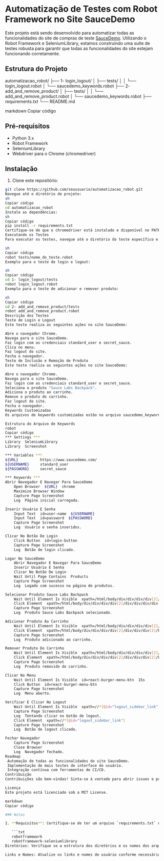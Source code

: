 # Automatização de Testes com Robot Framework no Site SauceDemo

Este projeto está sendo desenvolvido para automatizar todas as funcionalidades do site de compras de teste [SauceDemo](https://www.saucedemo.com/). Utilizando o Robot Framework e SeleniumLibrary, estamos construindo uma suíte de testes robusta para garantir que todas as funcionalidades do site estejam funcionando corretamente.

## Estrutura do Projeto

automatizacao_robot/
├── 1- login_logout/
│ ├── tests/
│ │ └── login_logout.robot
│ └── saucedemo_keywords.robot
├── 2- add_and_remove_product/
│ ├── tests/
│ │ └── add_and_remove_product.robot
│ └── saucedemo_keywords.robot
├── requirements.txt
└── README.md

markdown
Copiar código

## Pré-requisitos

- Python 3.x
- Robot Framework
- SeleniumLibrary
- Webdriver para o Chrome (chromedriver)

## Instalação

1. Clone este repositório:

```sh
git clone https://github.com/seuusuario/automatizacao_robot.git
Navegue até o diretório do projeto:
sh
Copiar código
cd automatizacao_robot
Instale as dependências:
sh
Copiar código
pip install -r requirements.txt
Certifique-se de que o chromedriver está instalado e disponível no PATH do seu sistema.
Executando os Testes
Para executar os testes, navegue até o diretório do teste específico e execute o comando:

sh
Copiar código
robot tests/nome_do_teste.robot
Exemplo para o teste de login e logout:

sh
Copiar código
cd 1- login_logout/tests
robot login_logout.robot
Exemplo para o teste de adicionar e remover produto:

sh
Copiar código
cd 2- add_and_remove_product/tests
robot add_and_remove_product.robot
Descrição dos Testes
Teste de Login e Logout
Este teste realiza as seguintes ações no site SauceDemo:

Abre o navegador Chrome.
Navega para o site SauceDemo.
Faz login com as credenciais standard_user e secret_sauce.
Clica no menu.
Faz logout do site.
Fecha o navegador.
Teste de Inclusão e Remoção de Produto
Este teste realiza as seguintes ações no site SauceDemo:

Abre o navegador Chrome.
Navega para o site SauceDemo.
Faz login com as credenciais standard_user e secret_sauce.
Seleciona o produto "Sauce Labs Backpack".
Adiciona o produto ao carrinho.
Remove o produto do carrinho.
Faz logout do site.
Fecha o navegador.
Keywords Customizadas
Os arquivos de keywords customizadas estão no arquivo saucedemo_keywords.robot. Este arquivo contém keywords para ações como abrir o navegador, logar, selecionar produtos, adicionar e remover produtos do carrinho, e fazer logout.

Estrutura do Arquivo de Keywords
robot
Copiar código
*** Settings ***
Library  SeleniumLibrary
Library  Screenshot

*** Variables ***
${URL}          https://www.saucedemo.com/
${USERNAME}     standard_user
${PASSWORD}     secret_sauce

*** Keywords ***
Abrir Navegador E Navegar Para SauceDemo
    Open Browser  ${URL}  chrome
    Maximize Browser Window
    Capture Page Screenshot
    Log  Página inicial carregada.

Inserir Usuário E Senha
    Input Text  id=user-name  ${USERNAME}
    Input Text  id=password  ${PASSWORD}
    Capture Page Screenshot
    Log  Usuário e senha inseridos.

Clicar No Botão De Login
    Click Button  id=login-button
    Capture Page Screenshot
    Log  Botão de login clicado.

Logar No SauceDemo
    Abrir Navegador E Navegar Para SauceDemo
    Inserir Usuário E Senha
    Clicar No Botão De Login
    Wait Until Page Contains  Products
    Capture Page Screenshot
    Log  Logado com sucesso na página de produtos.

Selecionar Produto Sauce Labs Backpack
    Wait Until Element Is Visible  xpath=/html/body/div/div/div/div[2]/div/div/div/div[1]/div[2]/div[1]/a/div  15s
    Click Element  xpath=/html/body/div/div/div/div[2]/div/div/div/div[1]/div[2]/div[1]/a/div
    Capture Page Screenshot
    Log  Produto Sauce Labs Backpack selecionado.

Adicionar Produto Ao Carrinho
    Wait Until Element Is Visible  xpath=/html/body/div/div/div/div[2]/div/div/div[2]/button  15s
    Click Element  xpath=/html/body/div/div/div/div[2]/div/div/div[2]/button
    Capture Page Screenshot
    Log  Produto adicionado ao carrinho.

Remover Produto Do Carrinho
    Wait Until Element Is Visible  xpath=/html/body/div/div/div/div[2]/div/div/div[2]/button  15s
    Click Element  xpath=/html/body/div/div/div/div[2]/div/div/div[2]/button
    Capture Page Screenshot
    Log  Produto removido do carrinho.

Clicar No Menu
    Wait Until Element Is Visible  id=react-burger-menu-btn  15s
    Click Button  id=react-burger-menu-btn
    Capture Page Screenshot
    Log  Menu aberto.

Verificar E Clicar No Logout
    Wait Until Element Is Visible  xpath=//*[@id="logout_sidebar_link"]  15s
    Capture Page Screenshot
    Log  Tentando clicar no botão de logout.
    Click Element  xpath=//*[@id="logout_sidebar_link"]
    Capture Page Screenshot
    Log  Botão de logout clicado.

Fechar Navegador
    Capture Page Screenshot
    Close Browser
    Log  Navegador fechado.
Roadmap
 Automação de todas as funcionalidades do site SauceDemo.
 Implementação de mais testes de interface do usuário.
 Integração contínua com ferramentas de CI/CD.
Contribuição
Contribuições são bem-vindas! Sinta-se à vontade para abrir issues e pull requests.

Licença
Este projeto está licenciado sob a MIT License.

markdown
Copiar código

### Notas

1. **Requisitos**: Certifique-se de ter um arquivo `requirements.txt` no projeto com as bibliotecas necessárias, por exemplo:

   ```txt
   robotframework
   robotframework-seleniumlibrary
Diretórios: Verifique se a estrutura dos diretórios e os nomes dos arquivos estão corretos.

Links e Nomes: Atualize os links e nomes de usuário conforme necessário.
